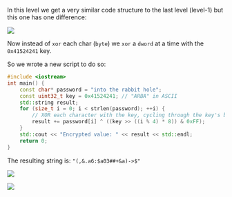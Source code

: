 In this level we get a very similar code structure to the last level (level-1) but this one has one difference:

![](Pasted%20image%2020250617112652.png)

Now instead of `xor` each char (`byte`) we `xor` a `dword` at a time with the `0x41524241` key.

So we wrote a new script to do so:

```cpp
#include <iostream>
int main() {
	const char* password = "into the rabbit hole";
	const uint32_t key = 0x41524241; // "ARBA" in ASCII
	std::string result;
	for (size_t i = 0; i < strlen(password); ++i) {
		// XOR each character with the key, cycling through the key's bytes
		result += password[i] ^ ((key >> ((i % 4) * 8)) & 0xFF);
	}
	std::cout << "Encrypted value: " << result << std::endl;
	return 0;
}
```

The resulting string is: `"(,&.a6:$a03##+&a)->$"`

![](Pasted%20image%2020250617113130.png)

![](Pasted%20image%2020250617113117.png)